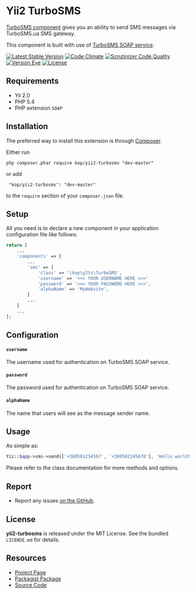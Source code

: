 Yii2 TurboSMS
=============

[TurboSMS component](http://kop.github.io/yii2-turbosms) gives you an ability to send SMS messages via TurboSMS.ua SMS gateway.

This component is built with use of [TurboSMS SOAP service](http://turbosms.ua/soap.html).

[![Latest Stable Version](https://poser.pugx.org/kop/yii2-turbosms/v/stable.svg)](https://packagist.org/packages/kop/yii2-turbosms)
[![Code Climate](https://codeclimate.com/github/kop/yii2-turbosms.png)](https://codeclimate.com/github/kop/yii2-turbosms)
[![Scrutinizer Code Quality](https://scrutinizer-ci.com/g/kop/yii2-turbosms/badges/quality-score.png?b=master)](https://scrutinizer-ci.com/g/kop/yii2-turbosms/?branch=master)
[![Version Eye](https://www.versioneye.com/php/kop:yii2-turbosms/badge.svg)](https://www.versioneye.com/php/kop:yii2-turbosms)
[![License](https://poser.pugx.org/kop/yii2-turbosms/license.svg)](https://packagist.org/packages/kop/yii2-turbosms)

## Requirements

- Yii 2.0
- PHP 5.4
- PHP extension `SOAP`


## Installation

The preferred way to install this extension is through [Composer](http://getcomposer.org/).

Either run

``` php composer.phar require kop/yii2-turbosms "dev-master" ```

or add

``` "kop/yii2-turbosms": "dev-master"```

to the `require` section of your `composer.json` file.


## Setup

All you need is to declare a new component in your application configuration file like follows:

```php
return [
    ...
    'components' => [
        ...
        'sms' => [
            'class' => '\kop\y2ts\TurboSMS',
            'username' => '<<< YOUR USERNAME HERE >>>'
            'password' => '<<< YOUR PASSWORD HERE >>>',
            'alphaName' => 'MyWebsite',
        ]
        ...
    ]
    ...
];
```


## Configuration

#### `username`

The username used for authentication on TurboSMS SOAP service.

#### `password`

The password used for authentication on TurboSMS SOAP service.

#### `alphaName`

The name that users will see as the message sender name.

## Usage

As simple as:

```php
Yii::$app->sms->send(['+380501234567', '+380502345678'], 'Hello world!');
```

Please refer to the class documentation for more methods and options.

## Report

- Report any issues [on the GitHub](https://github.com/kop/yii2-scroll-pager/issues).


## License

**yii2-turbosms** is released under the MIT License. See the bundled `LICENSE.md` for details.


## Resources

- [Project Page](http://kop.github.io/yii2-turbosms)
- [Packagist Package](https://packagist.org/packages/kop/yii2-turbosms)
- [Source Code](https://github.com/kop/yii2-turbosms)